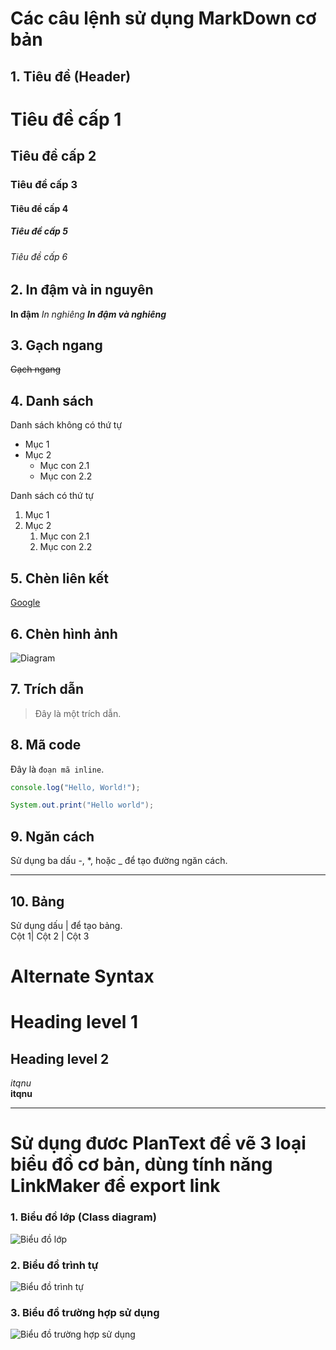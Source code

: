 # Các câu lệnh sử dụng MarkDown cơ bản

## 1. Tiêu đề (Header)

# Tiêu đề cấp 1
## Tiêu đề cấp 2
### Tiêu đề cấp 3
#### Tiêu đề cấp 4
##### Tiêu đề cấp 5
###### Tiêu đề cấp 6

## 2. In đậm và in nguyên

**In đậm**
*In nghiêng*
***In đậm và nghiêng***

## 3. Gạch ngang

~~Gạch ngang~~
## 4. Danh sách
Danh sách không có thứ tự
- Mục 1
- Mục 2
  - Mục con 2.1
  - Mục con 2.2
    
Danh sách có thứ tự
1. Mục 1
2. Mục 2
   1. Mục con 2.1
   2. Mục con 2.2

## 5. Chèn liên kết
[Google](https://www.google.com)

## 6. Chèn hình ảnh

![Diagram](http://www.plantuml.com/plantuml/png/encoded-diagram-text)


## 7. Trích dẫn

> Đây là một trích dẫn.

## 8. Mã code

Đây là `đoạn mã inline`.

```javascript
console.log("Hello, World!");
```
``` Java
System.out.print("Hello world");
```
## 9. Ngăn cách

Sử dụng ba dấu -, *, hoặc _ để tạo đường ngăn cách.
___

## 10. Bảng 

Sử dụng dấu | để tạo bảng. <br>
Cột 1| Cột 2 | Cột 3

# Alternate Syntax

Heading level 1
=============

Heading level 2
---------------

*itqnu* <br>
**itqnu**

___

# Sử dụng đươc PlanText để vẽ 3 loại biểu đồ cơ bản, dùng tính năng LinkMaker để export link
### 1. Biểu đồ lớp (Class diagram) 

![Biểu đồ lớp](https://www.planttext.com/api/plantuml/png/UhzxlqDnIM9HIMbk3bToJc9niO9ZNcPkOev2DPS24FWbvgOgM2a4bnHbvgM3HHpJGGAPUILWdczYTcfmVcbUYeOcKBGiFpE5gvOBQf1BVZhK5AUYrDGKL6ES4ekoiUXnJYo1wd4hBNBEpyalGjNccvfVZg8DwbgR6brTa8KeVA1XN0wfUIaWlm40003__mC0)

### 2. Biểu đồ trình tự 

![Biểu đồ trình tự](https://www.planttext.com/api/plantuml/png/UhzxlqDnIM9HIMbk3fTZJcPogeAkdO9JVfALGaHcda9onk45-JeWlY8Na53G1Kg2LQ58WqKKqRJx75wGgr2IyN3NVeKye2g58nCVxcu62UpUcAoGaVbmTtkUGXc8IWPA7TviZsv-oE4jcGh53tVjLSWujk7XxjbvwGef3tUjpbD8UhXhOPuYbqDgNWh8qG00003__mC0)

### 3. Biểu đồ trường hợp sử dụng

![Biểu đồ trường hợp sử dụng](https://www.planttext.com/api/plantuml/png/UhzxlqDnIM9HIMbk3bTYSab-aK9eSMeHbEcOafkPnyLLMfoQd5YSgg1qPCAHvhnqXRoCXxlM5YWf91OhX3eR8gG3In_kMfoda7Duhq9U-h4D3tVFpLH8ERmpBnsgr0YXD28rLo7fyC9yXMGW0PKsvk82sQsWgsi7DXTiErQU4R92Oow7rBmKaFi10000__y30000)


